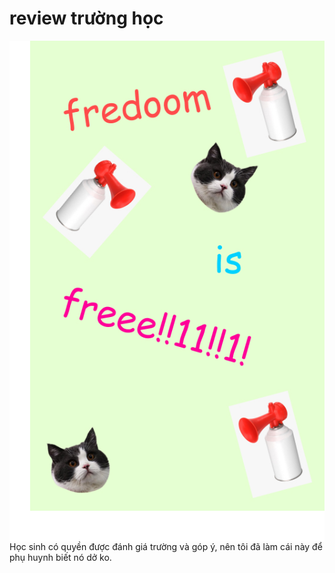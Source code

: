 # review trường học
<img style="float: left;" src=".github/gfdg.jpg">
Học sinh có quyền được đánh giá trường và góp ý, nên tôi đã làm cái này để phụ huynh biết nó dở ko.
